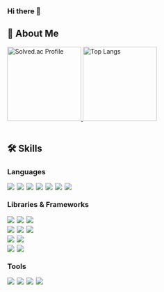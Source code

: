 ### Hi there 👋
## 👋 About Me

<div>
  <a href="https://solved.ac/devgochan">
    <img height="170" src="http://mazassumnida.wtf/api/generate_badge?boj=devgochan" alt="Solved.ac Profile"/>
  </a>
  <img height="170" src="https://github-readme-stats.vercel.app/api/top-langs/?username=ji-hunc&layout=compact" alt="Top Langs"/>
</div>

<br/>

## 🛠 Skills

### Languages

<div style="display: flex; gap: 6px;">
    <img src="https://img.shields.io/badge/html5-E34F26?style=for-the-badge&logo=html5&logoColor=white">
    <img src="https://img.shields.io/badge/css-1572B6?style=for-the-badge&logo=css3&logoColor=white">
    <img src="https://img.shields.io/badge/javascript-F7DF1E?style=for-the-badge&logo=javascript&logoColor=black">
    <img src="https://img.shields.io/badge/Typescript-3178C6?style=for-the-badge&logo=Typescript&logoColor=white"/>
    <img src="https://img.shields.io/badge/java-007396?style=for-the-badge&logo=java&logoColor=white">
    <img src="https://img.shields.io/badge/python-3776AB?style=for-the-badge&logo=python&logoColor=white">
    <img src="https://img.shields.io/badge/C++-00599C?style=for-the-badge&logo=C%2B%2B&logoColor=white"/>
</div>

### Libraries & Frameworks

<div style="display: flex; gap: 6px; flex-direction: column;">
  <div style="display: flex; gap: 6px;">
    <img src="https://img.shields.io/badge/react-61DAFB?style=for-the-badge&logo=react&logoColor=black">
    <img src="https://img.shields.io/badge/Next-000000?style=for-the-badge&logo=Next.js&logoColor=white"/>
    <img src="https://img.shields.io/badge/Tailwind-06B6D4?style=for-the-badge&logo=Tailwind CSS&logoColor=white"/>
  </div>
  <div style="display: flex; gap: 6px;">
    <img src="https://img.shields.io/badge/React Native-61DAFB?style=for-the-badge&logo=React&logoColor=black"/>
    <img src="https://img.shields.io/badge/Flutter-02569B?style=for-the-badge&logo=flutter&logoColor=white"/>
    <img src="https://img.shields.io/badge/Android Native-3DDC84?style=for-the-badge&logo=android&logoColor=white"/>
  </div>
  <div style="display: flex; gap: 6px;">
    <img src="https://img.shields.io/badge/Express-000000?style=for-the-badge&logo=Express&logoColor=white"/>
    <img src="https://img.shields.io/badge/django-092E20?style=for-the-badge&logo=django&logoColor=white"/>
  </div>
  <div style="display: flex; gap: 6px;">
    <img src="https://img.shields.io/badge/mysql-4479A1?style=for-the-badge&logo=mysql&logoColor=white">
    <img src="https://img.shields.io/badge/mariaDB-003545?style=for-the-badge&logo=mariaDB&logoColor=white">
  </div>

</div>

### Tools

<div style="display: flex; gap: 6px;">
  <img src="https://img.shields.io/badge/git-F05032?style=for-the-badge&logo=git&logoColor=white">
  <img src="https://img.shields.io/badge/AMAZON AWS-232F3E?style=for-the-badge&logo=amazonaws&logoColor=white"/>
  <img src="https://img.shields.io/badge/slack-4A154B?style=for-the-badge&logo=slack&logoColor=white">
  <img src="https://img.shields.io/badge/Postman-FF6C37?style=for-the-badge&logo=Postman&logoColor=white"/>
</div>

<!--
**ji-hunc/ji-hunc** is a ✨ _special_ ✨ repository because its `README.md` (this file) appears on your GitHub profile.

Here are some ideas to get you started:

- 🔭 I’m currently working on ...
- 🌱 I’m currently learning ...
- 👯 I’m looking to collaborate on ...
- 🤔 I’m looking for help with ...
- 💬 Ask me about ...
- 📫 How to reach me: ...
- 😄 Pronouns: ...
- ⚡ Fun fact: ...
-->


<!--
**DevGochan/DevGochan** is a ✨ _special_ ✨ repository because its `README.md` (this file) appears on your GitHub profile.

Here are some ideas to get you started:

- 🔭 I’m currently working on ...
- 🌱 I’m currently learning ...
- 👯 I’m looking to collaborate on ...
- 🤔 I’m looking for help with ...
- 💬 Ask me about ...
- 📫 How to reach me: ...
- 😄 Pronouns: ...
- ⚡ Fun fact: ...
-->
